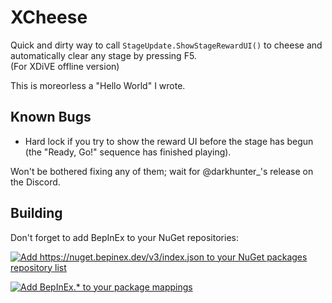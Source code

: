 # XCheese

Quick and dirty way to call `StageUpdate.ShowStageRewardUI()` to cheese and automatically clear any stage by pressing F5.  
(For XDiVE offline version)

This is moreorless a "Hello World" I wrote.

## Known Bugs

* Hard lock if you try to show the reward UI before the stage has begun (the "Ready, Go!" sequence has finished playing).
 
Won't be bothered fixing any of them; wait for @darkhunter_'s release on the Discord.

## Building

Don't forget to add BepInEx to your NuGet repositories:

[![Add https://nuget.bepinex.dev/v3/index.json to your NuGet packages repository list](https://i.imgur.com/THZuC8o.png)](https://i.imgur.com/THZuC8o.png)

[![Add BepInEx.* to your package mappings](https://i.imgur.com/RdfBOgT.png)](https://i.imgur.com/RdfBOgT.png)